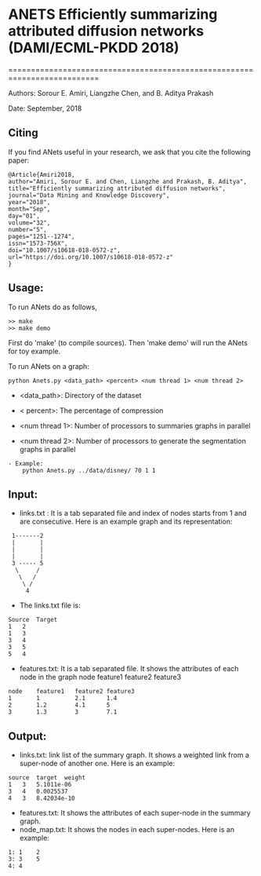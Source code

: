 # ANETS Efficiently summarizing attributed diffusion networks (DAMI/ECML-PKDD 2018)
==========================================================================

Authors: Sorour E. Amiri, Liangzhe Chen, and B. Aditya Prakash

Date: September, 2018

Citing
------
If you find ANets useful in your research, we ask that you cite the following paper:
```
@Article{Amiri2018,
author="Amiri, Sorour E. and Chen, Liangzhe and Prakash, B. Aditya",
title="Efficiently summarizing attributed diffusion networks",
journal="Data Mining and Knowledge Discovery",
year="2018",
month="Sep",
day="01",
volume="32",
number="5",
pages="1251--1274",
issn="1573-756X",
doi="10.1007/s10618-018-0572-z",
url="https://doi.org/10.1007/s10618-018-0572-z"
}
```

Usage:
-----
To run ANets do as follows,
```
>> make
>> make demo  
```
First do 'make' (to compile sources). Then 'make demo' will run the ANets for toy example. 

To run ANets on a graph:
```
python Anets.py <data_path> <percent> <num thread 1> <num thread 2> 
```
- <data_path>: Directory of the dataset

- < percent>: The percentage of compression

- <num thread 1>: Number of processors to summaries graphs in parallel

- <num thread 2>: Number of processors to generate the segmentation graphs in parallel
```
- Example: 
    python Anets.py ../data/disney/ 70 1 1
```

Input: 
------
- links.txt : It is a tab separated file and index of nodes starts from 1 and are consecutive. Here is an example graph and its representation:

```
 1-------2
 |       |
 |       |
 |       |
 3 ----- 5
  \     /
   \   /
    \ /
     4
```
- The links.txt file is:
```
Source	Target
1	2
1	3
3	4
3	5
5	4
```

- features.txt: It is a tab separated file. It shows the attributes of each node in the graph
node	feature1   feature2 feature3

```
node	feature1   feature2 feature3
1	    1          2.1      1.4
2	    1.2        4.1      5 
3	    1.3        3        7.1
```

Output:
-------
- links.txt: link list of the summary graph. It shows a weighted link from a super-node of another one. Here is an example:

```
source	target	weight
1	3	5.1011e-06
3	4	0.0025537
4	3	8.42034e-10
```

- features.txt: It shows the attributes of each super-node in the summary graph.
- node_map.txt: It shows the nodes in each super-nodes. Here is an example:

```
1: 1    2
3: 3    5
4: 4
```

